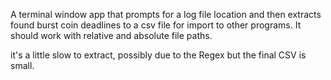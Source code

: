 A terminal window app that prompts for a log file location and then extracts found burst coin deadlines to a csv file for import to other programs.
It should work with relative and absolute file paths.

it's a little slow to extract, possibly due to the Regex but the final CSV is small.
